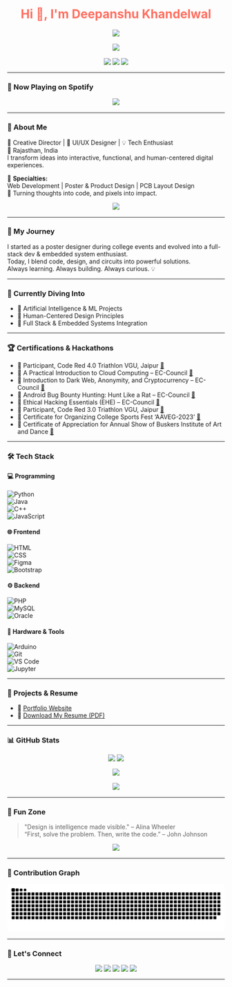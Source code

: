 <h1 align="center" style="color:#FF6F61;">Hi 👋, I'm Deepanshu Khandelwal</h1>
<p align="center">
  <img src="https://readme-typing-svg.herokuapp.com?font=Fira+Code&duration=2000&pause=1000&color=FF6F61&center=true&vCenter=true&width=435&lines=Creative+Technologist;UI%2FUX+Designer;Hardware+Software+Hacker;Developer+%7C+Dreamer+%7C+Doer" />
</p>

<p align="center">
  <img src="https://api.visitorbadge.io/api/visitors?path=deepanshu-khandelwal&label=Visitors&labelColor=%23ff8c00&countColor=%230066ff&style=plastic" />
</p>
<p align="center">
  <img src="https://img.shields.io/badge/👨‍💻-Code%20Artisan-blueviolet?style=for-the-badge" />
  <img src="https://img.shields.io/badge/🎨-Pixel%20Perfectionist-yellowgreen?style=for-the-badge" />
  <img src="https://img.shields.io/badge/🧐-AI%20Explorer-orange?style=for-the-badge" />
</p>

---

### 🎿 Now Playing on Spotify
<p align="center">
  <img src="https://spotify-github-profile.vercel.app/api/view?uid=YOUR_SPOTIFY_ID&cover_image=true&theme=default" />
</p>

---

### 🎯 About Me
🌟 Creative Director | 🎨 UI/UX Designer | 💡 Tech Enthusiast  
📍 Rajasthan, India  
I transform ideas into interactive, functional, and human-centered digital experiences.

💼 **Specialties:**  
Web Development | Poster & Product Design | PCB Layout Design  
🚀 Turning thoughts into code, and pixels into impact.

<p align="center">
  <img src="https://cdn.dribbble.com/users/1162077/screenshots/3848914/media/7ed7d5ca074b48b328150e5a231e8d1f.gif" width="400" />
</p>

---

### 👣 My Journey

I started as a poster designer during college events and evolved into a full-stack dev & embedded system enthusiast.  
Today, I blend code, design, and circuits into powerful solutions.  
Always learning. Always building. Always curious. 💡

---

### 🚀 Currently Diving Into
- 🤖 Artificial Intelligence & ML Projects  
- 🧠 Human-Centered Design Principles  
- 🔧 Full Stack & Embedded Systems Integration  

---

### 🏆 Certifications & Hackathons

- 📜 Participant, Code Red 4.0 Triathlon VGU, Jaipur [🔗](https://drive.google.com/file/d/1G16iyVL7EUDF4w06aXGeqckr40lXdO2c/view)
- 📜 A Practical Introduction to Cloud Computing – EC-Council [🔗](https://drive.google.com/file/d/1AJULR88uEcUxSZK1aVN9-b0HGQHckMU_/view)
- 📜 Introduction to Dark Web, Anonymity, and Cryptocurrency – EC-Council [🔗](https://drive.google.com/file/d/1yjVlqkzOc78BdrjqFNi0sLJfT48XDZyS/view)
- 📜 Android Bug Bounty Hunting: Hunt Like a Rat – EC-Council [🔗](https://drive.google.com/file/d/1ZYikS87cuUsTS5i9t1Awa4nWjk_rsHem/view)
- 📜 Ethical Hacking Essentials (EHE) – EC-Council [🔗](https://drive.google.com/file/d/1fPbyUiUquvPhCDnviWikTGfxRM52JXZq/view)
- 📜 Participant, Code Red 3.0 Triathlon VGU, Jaipur [🔗](https://drive.google.com/file/d/1fpOIejRkLUtANVp9d3Q8kXzhMFd8Eqgf/view)
- 📜 Certificate for Organizing College Sports Fest ‘AAVEG-2023’ [🔗](https://drive.google.com/file/d/1bEFq-mEFsWnp0EO0YhwwQ_x5WtIiKmh1/view)
- 📜 Certificate of Appreciation for Annual Show of Buskers Institute of Art and Dance [🔗](https://drive.google.com/file/d/1WJ2jvr56VVCMbMOMDg8jY4a23E3kJtrs/view)

---

### 🛠️ Tech Stack

#### 💻 Programming
![Python](https://img.shields.io/badge/Python-black?style=flat&logo=python)  
![Java](https://img.shields.io/badge/Java-black?style=flat&logo=java)  
![C++](https://img.shields.io/badge/C%2B%2B-black?style=flat&logo=cplusplus)  
![JavaScript](https://img.shields.io/badge/JavaScript-black?style=flat&logo=javascript)

#### 🌐 Frontend
![HTML](https://img.shields.io/badge/HTML5-black?style=flat&logo=html5)  
![CSS](https://img.shields.io/badge/CSS3-black?style=flat&logo=css3)  
![Figma](https://img.shields.io/badge/Figma-black?style=flat&logo=figma)  
![Bootstrap](https://img.shields.io/badge/Bootstrap-black?style=flat&logo=bootstrap)

#### ⚙️ Backend
![PHP](https://img.shields.io/badge/PHP-black?style=flat&logo=php)  
![MySQL](https://img.shields.io/badge/MySQL-black?style=flat&logo=mysql)  
![Oracle](https://img.shields.io/badge/Oracle-black?style=flat&logo=oracle)

#### 🔌 Hardware & Tools
![Arduino](https://img.shields.io/badge/Arduino-black?style=flat&logo=arduino)  
![Git](https://img.shields.io/badge/Git-black?style=flat&logo=git)  
![VS Code](https://img.shields.io/badge/VS_Code-black?style=flat&logo=visualstudiocode)  
![Jupyter](https://img.shields.io/badge/Jupyter-black?style=flat&logo=jupyter)

---

### 🧠 Projects & Resume
- 🔗 [Portfolio Website](https://deepanshu-khandelwal.github.io/Resume/)
- 📄 [Download My Resume (PDF)](https://drive.google.com/file/d/13Pi5LRltDLIGUlVhMSZeINmxvCBjJBRY/view?usp=sharing)

---

### 📊 GitHub Stats

<p align="center">
  <img src="https://github-readme-stats.vercel.app/api?username=deepanshu-khandelwal&show_icons=true&theme=radical" height="180"/>
  <img src="https://github-readme-stats.vercel.app/api/top-langs/?username=deepanshu-khandelwal&layout=compact&theme=radical" height="180"/>
</p>

<p align="center">
  <img src="https://streak-stats.demolab.com?user=deepanshu-khandelwal&theme=github-dark-blue&hide_border=true" />
</p>

<p align="center">
  <img src="https://github-profile-trophy.vercel.app/?username=deepanshu-khandelwal&theme=onestar&no-frame=true&column=7" />
</p>

---

### 🧩 Fun Zone
> "Design is intelligence made visible." – Alina Wheeler  
> “First, solve the problem. Then, write the code.” – John Johnson

<p align="center">
  <img src="https://quotes-github-readme.vercel.app/api?type=horizontal&theme=dark" />
</p>

---

### 🐍 Contribution Graph
<p align="center">
  <img src="https://raw.githubusercontent.com/Platane/snk/output/github-contribution-grid-snake.svg" alt="snake gif" />
</p>

---

### 🤝 Let's Connect

<p align="center">
  <a href="https://linkedin.com/in/deepanshu-khandelwal-883ba2292"><img src="https://img.shields.io/badge/LinkedIn-0077B5?style=for-the-badge&logo=linkedin&logoColor=white"/></a>
  <a href="mailto:deepanshukhandelwal187@gmail.com"><img src="https://img.shields.io/badge/Gmail-D14836?style=for-the-badge&logo=gmail&logoColor=white"/></a>
  <a href="https://instagram.com/deepanshu.khandelwal18"><img src="https://img.shields.io/badge/Instagram-E4405F?style=for-the-badge&logo=instagram&logoColor=white"/></a>
  <a href="https://twitter.com/deepanshu1800"><img src="https://img.shields.io/badge/Twitter-1DA1F2?style=for-the-badge&logo=twitter&logoColor=white"/></a>
  <a href="https://fb.com/deepanshu.khandelwal.17"><img src="https://img.shields.io/badge/Facebook-1877F2?style=for-the-badge&logo=facebook&logoColor=white"/></a>
</p>

---
